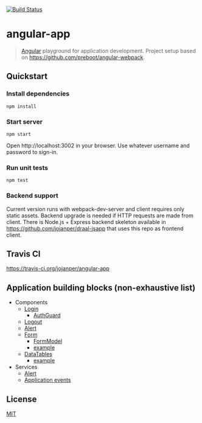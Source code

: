 [![Build Status](https://travis-ci.org/jojanper/angular-app.svg?branch=master)](https://travis-ci.org/jojanper/angular-app)

# angular-app

> [Angular](https://angular.io/) playground for application development. Project setup based on https://github.com/preboot/angular-webpack.

## Quickstart

### Install dependencies
```
npm install
```

### Start server
```
npm start
```
Open http://localhost:3002 in your browser. Use whatever username and password to sign-in.

### Run unit tests
```
npm test
```

### Backend support
Current version runs with webpack-dev-server and client requires only static assets. Backend upgrade is needed if HTTP requests are made from client.
There is Node.js + Express backend skeleton available in https://github.com/jojanper/draal-jsapp that uses this repo as frontend client.


## Travis CI
https://travis-ci.org/jojanper/angular-app


## Application building blocks (non-exhaustive list)

- Components
    - [Login](https://github.com/jojanper/angular-app/blob/master/src/app/auth/login/login.component.ts)
      + [AuthGuard](https://github.com/jojanper/angular-app/blob/master/src/app/auth/auth.guard.ts)
    - [Logout](https://github.com/jojanper/angular-app/blob/master/src/app/auth/login/logout.component.ts)
    - [Alert](https://github.com/jojanper/angular-app/blob/master/src/app/widgets/alert/alert.component.ts)
    - [Form](https://github.com/jojanper/angular-app/blob/master/src/app/widgets/form/form.component.ts)
      + [FormModel](https://github.com/jojanper/angular-app/blob/master/src/app/widgets/form/form.model.ts)
      + [example](https://github.com/jojanper/angular-app/blob/master/src/app/pages/form/demo-form.component.ts)
    - [DataTables](https://github.com/jojanper/angular-app/blob/master/src/app/widgets/datatables/datatables.component.ts)
      + [example](https://github.com/jojanper/angular-app/blob/master/src/app/pages/demo/demo.component.ts)
- Services
    - [Alert](https://github.com/jojanper/angular-app/blob/master/src/app/services/alert/alert.service.ts)
    - [Application events](https://github.com/jojanper/angular-app/blob/master/src/app/services/events/appevent.service.ts)

## License

[MIT](/LICENSE)
